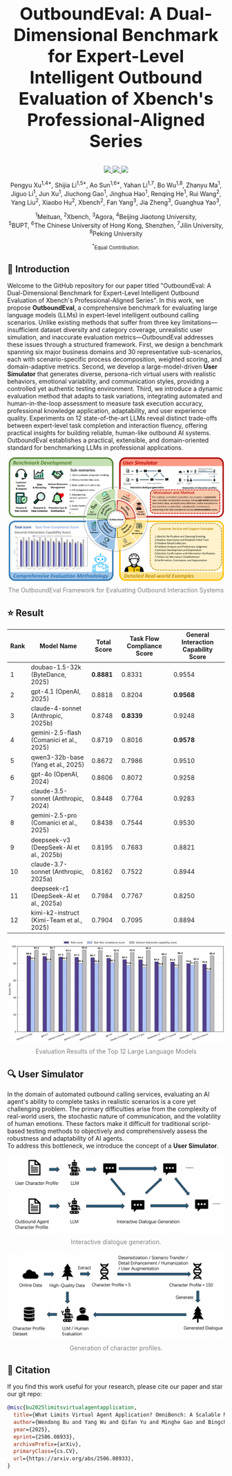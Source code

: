 <div align="center">
<h2 style="font-size: 40px;">OutboundEval: A Dual-Dimensional Benchmark for Expert-Level Intelligent Outbound Evaluation of Xbench's Professional-Aligned Series</h2>
</div>

<p align="center">
  <!-- arxiv badges -->
  <a href="https://arxiv.org/abs/">
    <img src="https://img.shields.io/badge/Paper-red?style=flat&logo=arxiv">
  </a>
  <!-- Chinese Version -->
  <a href="https://baidu.com">
    <img src="https://img.shields.io/badge/Project Page-white?style=flat&logo=google-docs">
  </a>
  <!-- Github -->
  <a href="https://github.com/">
    <img src="https://img.shields.io/badge/Code-black?style=flat&logo=github">
  </a>
</p>

<div align="center">
  <p>
    <a>Pengyu Xu</a><sup>1,4*</sup>, 
    <a>Shijia Li</a><sup>1,5*</sup>, 
    <a>Ao Sun</a><sup>1,6*</sup>,
    <a>Yahan Li</a><sup>1,7</sup>, 
    <a>Bo Wu</a><sup>1,8</sup>,
    <a>Zhanyu Ma</a><sup>1</sup>, <br>
    <a>Jiguo Li</a><sup>1</sup>,
    <a>Jun Xu</a><sup>1</sup>,
    <a>Jiuchong Gao</a><sup>1</sup>,
    <a>Jinghua Hao</a><sup>1</sup>,
    <a>Renqing He</a><sup>1</sup>,
    <a>Rui Wang</a><sup>2</sup>,
    <a>Yang Liu</a><sup>2</sup>,
    <a>Xiaobo Hu</a><sup>2</sup>,
    <a>Xbench</a><sup>2</sup>,
    <a>Fan Yang</a><sup>3</sup>,
    <a>Jia Zheng</a><sup>3</sup>,
    <a>Guanghua Yao</a><sup>3</sup>,
  </p>
  <p>
    <sup>1</sup><a>Meituan</a>, <sup>2</sup><a>Xbench</a>, <sup>3</sup><a>Agora</a>, <sup>4</sup><a>Beijing Jiaotong University</a>, <br>
    <sup>5</sup><a>BUPT</a>, <sup>6</sup><a>The Chinese University of Hong Kong, Shenzhen</a>, <sup>7</sup><a>Jilin University</a>, <sup>8</sup><a>Peking University</a>
  </p>
</div>

<div align="center"><small><sup>*</sup>Equal Contribution.</small></div>

## 🤖 Introduction
Welcome to the GitHub repository for our paper titled "OutboundEval: A Dual-Dimensional Benchmark for Expert-Level Intelligent Outbound Evaluation of Xbench's Professional-Aligned Series". 
In this work, we propose **OutboundEval**, a comprehensive benchmark for evaluating large language models (LLMs) in expert-level intelligent outbound calling scenarios. Unlike existing methods that suffer from three key limitations—insufficient dataset diversity and category coverage, unrealistic user simulation, and inaccurate evaluation metrics—OutboundEval addresses these issues through a structured framework. First, we design a benchmark spanning six major business domains and 30 representative sub-scenarios, each with scenario-specific process decomposition, weighted scoring, and domain-adaptive metrics. Second, we develop a large-model-driven **User Simulator** that generates diverse, persona-rich virtual users with realistic behaviors, emotional variability, and communication styles, providing a controlled yet authentic testing environment. Third, we introduce a dynamic evaluation method that adapts to task variations, integrating automated and human-in-the-loop assessment to measure task execution accuracy, professional knowledge application, adaptability, and user experience quality. Experiments on 12 state-of-the-art LLMs reveal distinct trade-offs between expert-level task completion and interaction fluency, offering practical insights for building reliable, human-like outbound AI systems. OutboundEval establishes a practical, extensible, and domain-oriented standard for benchmarking LLMs in professional applications.



<div align="center">
  <img src="./imgs/main.png"/>
  <p style="font-size: 14px; color: gray; margin-top: 8px;">The OutboundEval Framework for Evaluating Outbound Interaction Systems</p>
</div>


## ⭐ Result


| Rank | Model Name                          | Total Score | Task Flow Compliance Score | General Interaction Capability Score |
|------|-------------------------------------|-------------|----------------------------|--------------------------------------|
| 1    | doubao-1.5-32k (ByteDance, 2025)    | **0.8881**  | 0.8331                     | 0.9554                               |
| 2    | gpt-4.1 (OpenAI, 2025)              | 0.8818      | 0.8204                     | **0.9568**                           |
| 3    | claude-4-sonnet (Anthropic, 2025b)  | 0.8748      | **0.8339**                 | 0.9248                               |
| 4    | gemini-2.5-flash (Comanici et al., 2025) | 0.8719 | 0.8016                     | **0.9578**                           |
| 5    | qwen3-32b-base (Yang et al., 2025)  | 0.8672      | 0.7986                     | 0.9510                               |
| 6    | gpt-4o (OpenAI, 2024)               | 0.8606      | 0.8072                     | 0.9258                               |
| 7    | claude-3.5-sonnet (Anthropic, 2024) | 0.8448      | 0.7764                     | 0.9283                               |
| 8    | gemini-2.5-pro (Comanici et al., 2025) | 0.8438    | 0.7544                     | 0.9530                               |
| 9    | deepseek-v3 (DeepSeek-AI et al., 2025b) | 0.8195  | 0.7683                     | 0.8821                               |
| 10   | claude-3.7-sonnet (Anthropic, 2025a) | 0.8162     | 0.7522                     | 0.8944                               |
| 11   | deepseek-r1 (DeepSeek-AI et al., 2025a) | 0.7984   | 0.7767                     | 0.8250                               |
| 12   | kimi-k2-instruct (Kimi-Team et al., 2025) | 0.7904 | 0.7095                     | 0.8894                               |



<div align="center">
  <img src="./imgs/llm_12.jpg"/>
  <p style="font-size: 14px; color: gray; margin-top: 8px;">Evaluation Results of the Top 12 Large Language Models</p>
</div>


## 🔍️ User Simulator
In the domain of automated outbound calling services, evaluating an AI agent's ability to complete tasks in realistic scenarios is a core yet challenging problem. The primary difficulties arise from the complexity of real-world users, the stochastic nature of communication, and the volatility of human emotions. These factors make it difficult for traditional script-based testing methods to objectively and comprehensively assess the robustness and adaptability of AI agents.  
To address this bottleneck, we introduce the concept of a **User Simulator**.

<div align="center">
  <img src="./imgs/fig-dialogue-gen.png"/>
  <p style="font-size: 14px; color: gray; margin-top: 8px;">Interactive dialogue generation.</p>
</div>
<div align="center">
  <img src="./imgs/fig-user-simulator.png"/>
  <p style="font-size: 14px; color: gray; margin-top: 8px;">Generation of character profiles.</p>
</div>


## 📜 Citation
If you find this work useful for your research, please cite our paper and star our git repo:

```bibtex
@misc{bu2025limitsvirtualagentapplication,
  title={What Limits Virtual Agent Application? OmniBench: A Scalable Multi-Dimensional Benchmark for Essential Virtual Agent Capabilities}, 
  author={Wendong Bu and Yang Wu and Qifan Yu and Minghe Gao and Bingchen Miao and Zhenkui Zhang and Kaihang Pan and Yunfei Li and Mengze Li and Wei Ji and Juncheng Li and Siliang Tang and Yueting Zhuang},
  year={2025},
  eprint={2506.08933},
  archivePrefix={arXiv},
  primaryClass={cs.CV},
  url={https://arxiv.org/abs/2506.08933}, 
}
```

